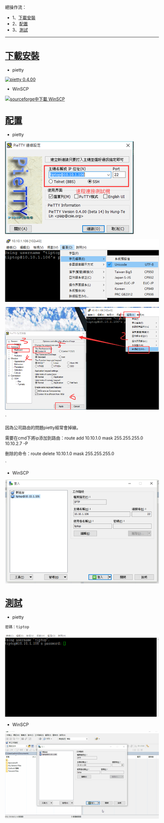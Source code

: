總操作流：
- 1、[下載安裝](#gbl-01)
- 2、[配置](#gbl-02)
- 3、[測試](#gbl-03)

***

#  <a name="gbl-01" href="#" >下載安裝</a>

-  pietty

[![](https://img.shields.io/badge/pietty-0.4.00-green.svg "pietty 0.4.00")](https://pan.baidu.com/s/1Zh2SmCSamdwBqemShYmIWg)

- WinSCP

[![](https://img.shields.io/badge/sourceforge中下載-WinSCP-red.svg "sourceforge中下載 WinSCP")](https://sourceforge.net/projects/winscp/)


# <a name="gbl-02" href="#" >配置</a>

-  pietty

![](image/1-1.png)

![](image/1-1-1.png)

![](image/1-1-2.png)


`

因為公司路由的問題pietty經常會掉線。

需要在cmd下將ip添加到路由：route add 10.10.1.0 mask 255.255.255.0 10.10.2.7 -P

刪除的命令：route delete 10.10.1.0 mask 255.255.255.0

`

-  WinSCP

![](image/1-2.png)

# <a name="gbl-03" href="#" >測試</a>

-  pietty

```
密碼：tiptop
```

![](image/1-3.gif)


- WinSCP

![](image/1-4.gif)